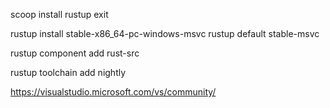 scoop install rustup
exit

rustup install stable-x86_64-pc-windows-msvc
rustup default stable-msvc

rustup component add rust-src


rustup toolchain add nightly


https://visualstudio.microsoft.com/vs/community/
